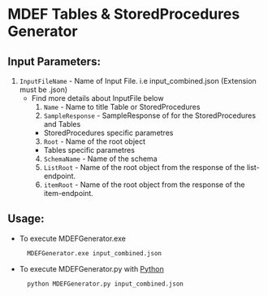 # MDEF Tables & StoredProcedures Generator

## Input Parameters:
1. `InputFileName`  - Name of Input File. i.e input_combined.json (Extension must be .json)
    - Find more details about InputFile below
      1. `Name`           - Name to title Table or StoredProcedures
      2. `SampleResponse` - SampleResponse of for the StoredProcedures and Tables
      - StoredProcedures specific parametres
      3. `Root`           - Name of the root object
      - Tables specific parametres
      4. `SchemaName`           - Name of the schema
      5. `ListRoot`       - Name of the root object from the response of the list-endpoint.
      6. `itemRoot`       - Name of the root object from the response of the item-endpoint.

## Usage:
- To execute MDEFGenerator.exe
    ```bash
      MDEFGenerator.exe input_combined.json
    ```
- To execute MDEFGenerator.py with [Python](https://www.python.org/downloads/)
    ```bash
      python MDEFGenerator.py input_combined.json
    ```

